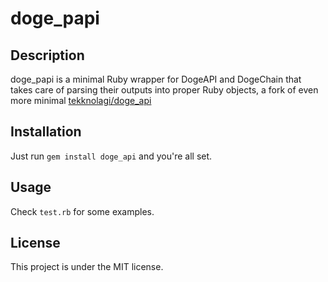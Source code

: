 # doge_papi

## Description
doge_papi is a minimal Ruby wrapper for DogeAPI and DogeChain that takes care of parsing their outputs into proper Ruby objects, a fork of even more minimal [tekknolagi/doge_api](https://github.com/tekknolagi/doge_api)

## Installation
Just run `gem install doge_api` and you're all set.

## Usage
Check `test.rb` for some examples.

## License
This project is under the MIT license.